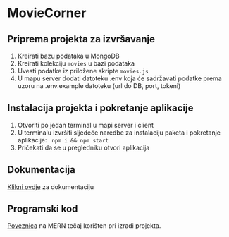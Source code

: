 # MovieCorner

## Priprema projekta za izvršavanje
<ol>
  <li>Kreirati bazu podataka u MongoDB</li>
  <li>Kreirati kolekciju <code>movies</code> u bazi podataka</li>
  <li>Uvesti podatke iz priložene skripte <code>movies.js</code></li>
  <li>U mapu server dodati datoteku .env koja će sadržavati podatke prema uzoru na .env.example datoteku (url do DB, port, tokeni)</li>
</ol>

## Instalacija projekta i pokretanje aplikacije
<ol>
  <li>Otvoriti po jedan terminal u mapi server i client</li>
  <li>U terminalu izvršiti sljedeće naredbe za instalaciju paketa i pokretanje aplikacije: <code> npm i && npm start</code></li>
  <li>Pričekati da se u pregledniku otvori aplikacija</li>
</ol>

## Dokumentacija
<a href="https://www.overleaf.com/read/tdwbhtbcrydj">Klikni ovdje</a> za dokumentaciju

## Programski kod
<a href="https://www.youtube.com/watch?v=ngc9gnGgUdA&list=PL6QREj8te1P7VSwhrMf3D3Xt4V6_SRkhu">Poveznica</a> na MERN tečaj korišten pri izradi projekta.
